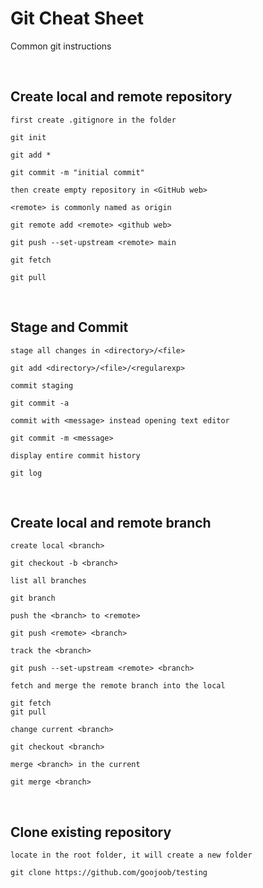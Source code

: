 # Git Cheat Sheet
Common git instructions

<br/>

## Create local and remote repository

`first create .gitignore in the folder`

```git
git init

git add *

git commit -m "initial commit"
```

`then create empty repository in <GitHub web>`

`<remote> is commonly named as origin`

```git
git remote add <remote> <github web>

git push --set-upstream <remote> main

git fetch

git pull
```

<br/>

## Stage and Commit

`stage all changes in <directory>/<file>`

```git
git add <directory>/<file>/<regularexp>
```

`commit staging`

```git
git commit -a
```

`commit with <message> instead opening text editor`

```git
git commit -m <message>
```

`display entire commit history`

```git
git log
```

<br/>

## Create local and remote branch

`create local <branch>`

```git
git checkout -b <branch>
```

`list all branches`

```git
git branch
```

`push the <branch> to <remote>`

```git
git push <remote> <branch>
```

`track the <branch>`

```git
git push --set-upstream <remote> <branch>
```

`fetch and merge the remote branch into the local`

```git
git fetch
git pull
```

`change current <branch>`

```git
git checkout <branch>
```

`merge <branch> in the current`

```git
git merge <branch>
```

<br/>

## Clone existing repository

`locate in the root folder, it will create a new folder`

```git
git clone https://github.com/goojoob/testing
```